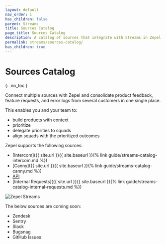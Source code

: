 ```yaml
---
layout: default
nav_order: 1
has_children: false
parent: Streams
title: Sources Catalog
page_title: Sources Catalog
description: A catalog of sources that integrate with Streams in Zepel
permalink: streams/sources-catalog/
has_children: true
---
```


# Sources Catalog
{: .no_toc }

Connect multiple sources with Zepel and consolidate product feedback, feature requests, and error logs from several customers in one single place.

This enables you and your team to:
- build products with context
- prioritize
- delegate priorities to squads
- align squads with the prioritized outcomes

Zepel supports the following sources:

- [Intercom]({{ site.url }}{{ site.baseurl }}{% link guide/streams-catalog-intercom.md %})
- [Canny]({{ site.url }}{{ site.baseurl }}{% link guide/streams-catalog-canny.md %})
- [API](https://zepel.io/developers/api/v1/#streams)
- [Internal Requests]({{ site.url }}{{ site.baseurl }}{% link guide/streams-catalog-internal-requests.md %})

![Zepel Streams](/guide/assets/uploads/zepel-streams.png)

The below sources are coming soon:

- Zendesk
- Sentry
- Slack
- Bugsnag
- GitHub Issues